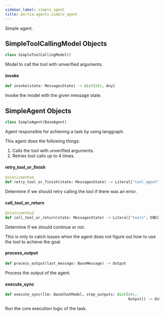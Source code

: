 ```yaml
---
sidebar_label: simple_agent
title: portia.agents.simple_agent
---
```


Simple agent.

## SimpleToolCallingModel Objects

```python
class SimpleToolCallingModel()
```

Model to call the tool with unverified arguments.

#### invoke

```python
def invoke(state: MessagesState) -> dict[str, Any]
```

Invoke the model with the given message state.

## SimpleAgent Objects

```python
class SimpleAgent(BaseAgent)
```

Agent responsible for achieving a task by using langgraph.

This agent does the following things:
1. Calls the tool with unverified arguments.
2. Retries tool calls up to 4 times.

#### retry\_tool\_or\_finish

```python
@staticmethod
def retry_tool_or_finish(state: MessagesState) -> Literal["tool_agent", END]
```

Determine if we should retry calling the tool if there was an error.

#### call\_tool\_or\_return

```python
@staticmethod
def call_tool_or_return(state: MessagesState) -> Literal["tools", END]
```

Determine if we should continue or not.

This is only to catch issues when the agent does not figure out how to use the tool
to achieve the goal.

#### process\_output

```python
def process_output(last_message: BaseMessage) -> Output
```

Process the output of the agent.

#### execute\_sync

```python
def execute_sync(llm: BaseChatModel, step_outputs: dict[str,
                                                        Output]) -> Output
```

Run the core execution logic of the task.

